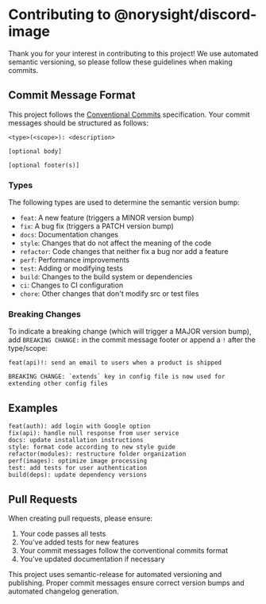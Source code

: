 # Contributing to @norysight/discord-image

Thank you for your interest in contributing to this project! We use automated semantic versioning, so please follow these guidelines when making commits.

## Commit Message Format

This project follows the [Conventional Commits](https://www.conventionalcommits.org/) specification. Your commit messages should be structured as follows:

```
<type>(<scope>): <description>

[optional body]

[optional footer(s)]
```

### Types

The following types are used to determine the semantic version bump:

- `feat`: A new feature (triggers a MINOR version bump)
- `fix`: A bug fix (triggers a PATCH version bump)
- `docs`: Documentation changes
- `style`: Changes that do not affect the meaning of the code
- `refactor`: Code changes that neither fix a bug nor add a feature
- `perf`: Performance improvements
- `test`: Adding or modifying tests
- `build`: Changes to the build system or dependencies
- `ci`: Changes to CI configuration
- `chore`: Other changes that don't modify src or test files

### Breaking Changes

To indicate a breaking change (which will trigger a MAJOR version bump), add `BREAKING CHANGE:` in the commit message footer or append a `!` after the type/scope:

```
feat(api)!: send an email to users when a product is shipped

BREAKING CHANGE: `extends` key in config file is now used for extending other config files
```

## Examples

```
feat(auth): add login with Google option
fix(api): handle null response from user service
docs: update installation instructions
style: format code according to new style guide
refactor(modules): restructure folder organization
perf(images): optimize image processing
test: add tests for user authentication
build(deps): update dependency versions
```

## Pull Requests

When creating pull requests, please ensure:

1. Your code passes all tests
2. You've added tests for new features
3. Your commit messages follow the conventional commits format
4. You've updated documentation if necessary

This project uses semantic-release for automated versioning and publishing. Proper commit messages ensure correct version bumps and automated changelog generation. 